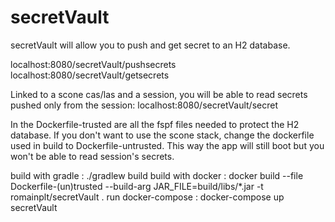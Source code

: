 # secretVault

secretVault will allow you to push and get secret to an H2 database.

localhost:8080/secretVault/pushsecrets
localhost:8080/secretVault/getsecrets

Linked to a scone cas/las and a session, you will be able to read secrets pushed only from the session:
localhost:8080/secretVault/secret

In the Dockerfile-trusted are all the fspf files needed to protect the H2 database. If you don't want to use the scone stack, change the dockerfile used in build to Dockerfile-untrusted. This way the app will still boot but you won't be able to read session's secrets.


build with gradle  : ./gradlew build
build with docker  : docker build --file Dockerfile-(un)trusted --build-arg JAR_FILE=build/libs/*.jar -t romainplt/secretVault .
run docker-compose : docker-compose up secretVault

